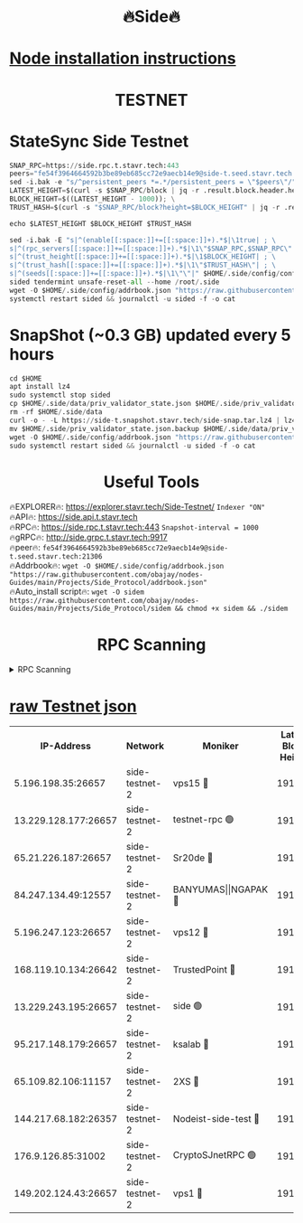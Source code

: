 <h1 align="center"> 🔥Side🔥</h1>

[Node installation instructions](https://github.com/obajay/nodes-Guides/tree/main/Projects/Side_Protocol)
=

<h1 align="center"> TESTNET</h1>

# StateSync Side Testnet
```python
SNAP_RPC=https://side.rpc.t.stavr.tech:443
peers="fe54f3964664592b3be89eb685cc72e9aecb14e9@side-t.seed.stavr.tech:21306"
sed -i.bak -e "s/^persistent_peers *=.*/persistent_peers = \"$peers\"/" $HOME/.side/config/config.toml
LATEST_HEIGHT=$(curl -s $SNAP_RPC/block | jq -r .result.block.header.height); \
BLOCK_HEIGHT=$((LATEST_HEIGHT - 1000)); \
TRUST_HASH=$(curl -s "$SNAP_RPC/block?height=$BLOCK_HEIGHT" | jq -r .result.block_id.hash)

echo $LATEST_HEIGHT $BLOCK_HEIGHT $TRUST_HASH

sed -i.bak -E "s|^(enable[[:space:]]+=[[:space:]]+).*$|\1true| ; \
s|^(rpc_servers[[:space:]]+=[[:space:]]+).*$|\1\"$SNAP_RPC,$SNAP_RPC\"| ; \
s|^(trust_height[[:space:]]+=[[:space:]]+).*$|\1$BLOCK_HEIGHT| ; \
s|^(trust_hash[[:space:]]+=[[:space:]]+).*$|\1\"$TRUST_HASH\"| ; \
s|^(seeds[[:space:]]+=[[:space:]]+).*$|\1\"\"|" $HOME/.side/config/config.toml
sided tendermint unsafe-reset-all --home /root/.side
wget -O $HOME/.side/config/addrbook.json "https://raw.githubusercontent.com/obajay/nodes-Guides/main/Projects/Side_Protocol/addrbook.json"
systemctl restart sided && journalctl -u sided -f -o cat
```
# SnapShot (~0.3 GB) updated every 5 hours
```python
cd $HOME
apt install lz4
sudo systemctl stop sided
cp $HOME/.side/data/priv_validator_state.json $HOME/.side/priv_validator_state.json.backup
rm -rf $HOME/.side/data
curl -o - -L https://side-t.snapshot.stavr.tech/side-snap.tar.lz4 | lz4 -c -d - | tar -x -C $HOME/.side --strip-components 2
mv $HOME/.side/priv_validator_state.json.backup $HOME/.side/data/priv_validator_state.json
wget -O $HOME/.side/config/addrbook.json "https://raw.githubusercontent.com/obajay/nodes-Guides/main/Projects/Side_Protocol/addrbook.json"
sudo systemctl restart sided && journalctl -u sided -f -o cat
```
 <h1 align="center"> Useful Tools</h1>
 
🔥EXPLORER🔥: https://explorer.stavr.tech/Side-Testnet/        `Indexer "ON"` \
🔥API🔥:      https://side.api.t.stavr.tech \
🔥RPC🔥:      https://side.rpc.t.stavr.tech:443              `Snapshot-interval = 1000` \
🔥gRPC🔥:     http://side.grpc.t.stavr.tech:9917 \
🔥peer🔥:     `fe54f3964664592b3be89eb685cc72e9aecb14e9@side-t.seed.stavr.tech:21306` \
🔥Addrbook🔥: ```wget -O $HOME/.side/config/addrbook.json "https://raw.githubusercontent.com/obajay/nodes-Guides/main/Projects/Side_Protocol/addrbook.json"``` \
🔥Auto_install script🔥:  `wget -O sidem https://raw.githubusercontent.com/obajay/nodes-Guides/main/Projects/Side_Protocol/sidem && chmod +x sidem && ./sidem`

<h1 align="center"> RPC Scanning</h1>

<details>
<summary>RPC Scanning</summary>

<h2 align="center"> We scan nodes in real time every 4 hours. And we provide the final result of RPC endpoints.
We cannot influence the operation of these nodes in any way. </h2>


```python
If Voting Power is higher than 0 --> then the Node is a validator of the network and may be subject to attack and be a potential threat to the chain.
```
```python
We marked such validators with a red symbol
```

</details>

[raw Testnet json](https://rpc-check.sidet.stavr.tech/sidet/rpc-sidet-result.json)
=


<table><tr><th>IP-Address</th><th>Network</th><th>Moniker</th><th>Latest Block Height</th><th>Earliest Block Height</th><th>Catching Up</th><th>Tx Index</th><th>Voting Power</th><th>Scan Time</th></tr><tr><td>5.196.198.35:26657</td><td>side-testnet-2</td><td>vps15 🔴</td><td>191653</td><td>1</td><td>False</td><td>on</td><td>107</td><td>2024-03-06T17:00:15.782811243UTC</td></tr><tr><td>13.229.128.177:26657</td><td>side-testnet-2</td><td>testnet-rpc 🟢</td><td>191653</td><td>1</td><td>False</td><td>on</td><td>0</td><td>2024-03-06T17:00:17.016109744UTC</td></tr><tr><td>65.21.226.187:26657</td><td>side-testnet-2</td><td>Sr20de 🔴</td><td>191653</td><td>1</td><td>False</td><td>on</td><td>11815</td><td>2024-03-06T17:00:17.347681786UTC</td></tr><tr><td>84.247.134.49:12557</td><td>side-testnet-2</td><td>BANYUMAS||NGAPAK 🔴</td><td>191653</td><td>1</td><td>False</td><td>off</td><td>333</td><td>2024-03-06T17:00:17.657077007UTC</td></tr><tr><td>5.196.247.123:26657</td><td>side-testnet-2</td><td>vps12 🔴</td><td>191654</td><td>1</td><td>False</td><td>on</td><td>90</td><td>2024-03-06T17:00:22.552826924UTC</td></tr><tr><td>168.119.10.134:26642</td><td>side-testnet-2</td><td>TrustedPoint 🔴</td><td>191655</td><td>1</td><td>False</td><td>off</td><td>20012633</td><td>2024-03-06T17:00:27.159277057UTC</td></tr><tr><td>13.229.243.195:26657</td><td>side-testnet-2</td><td>side 🟢</td><td>191533</td><td>1</td><td>False</td><td>on</td><td>0</td><td>2024-03-06T17:00:33.032276069UTC</td></tr><tr><td>95.217.148.179:26657</td><td>side-testnet-2</td><td>ksalab 🔴</td><td>191655</td><td>6001</td><td>False</td><td>off</td><td>15184</td><td>2024-03-06T17:00:26.942993608UTC</td></tr><tr><td>65.109.82.106:11157</td><td>side-testnet-2</td><td>2XS 🔴</td><td>191653</td><td>10001</td><td>False</td><td>off</td><td>107</td><td>2024-03-06T17:00:12.890619517UTC</td></tr><tr><td>144.217.68.182:26357</td><td>side-testnet-2</td><td>Nodeist-side-test 🔴</td><td>191655</td><td>123001</td><td>False</td><td>off</td><td>20013528</td><td>2024-03-06T17:00:31.838781735UTC</td></tr><tr><td>176.9.126.85:31002</td><td>side-testnet-2</td><td>CryptoSJnetRPC 🟢</td><td>191657</td><td>159785</td><td>False</td><td>on</td><td>0</td><td>2024-03-06T17:00:39.649039083UTC</td></tr><tr><td>149.202.124.43:26657</td><td>side-testnet-2</td><td>vps1 🔴</td><td>191657</td><td>161001</td><td>False</td><td>on</td><td>90</td><td>2024-03-06T17:00:40.482354849UTC</td></tr></table>